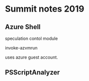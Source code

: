 # Summit notes 2019

## Azure Shell

speculation contol module

invoke-azvmrun

uses azure guest account.

## PSScriptAnalyzer

